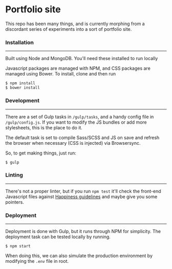 # Portfolio site
This repo has been many things, and is currently morphing from a discordant series of experiments into a sort of portfolio site.

### Installation
---
Built using Node and MongoDB. You'll need these installed to run locally

Javascript packages are managed with NPM, and CSS packages are managed using Bower. To install, clone and then run

```
$ npm install
$ bower install
```

### Development
---
There are a set of Gulp tasks in `/gulp/tasks`, and a handy config file in `/gulp/config.js`. If you want to modify the JS bundles or add more stylesheets, this is the place to do it.

The default task is set to compile Sass/SCSS and JS on save and refresh the browser when necessary (CSS is injected) via Browsersync.

So, to get making things, just run:

```
$ gulp
```

### Linting
---
There's not a proper linter, but if you run `npm test` it'll check the front-end Javascript files against [Happiness guidelines](https://github.com/JedWatson/happiness) and maybe give you some pointers.

### Deployment
---
Deployment is done with Gulp, but it runs through NPM for simplicity. The deployment task can be tested locally by running.

```
$ npm start
```

When doing this, we can also simulate the production environment by modifying the `.env` file in root.
